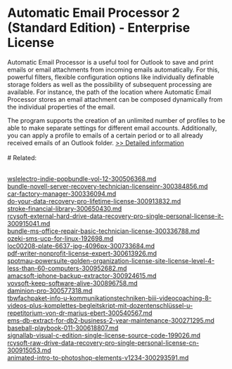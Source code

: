 # Automatic Email Processor 2 (Standard Edition) - Enterprise License
Automatic Email Processor is a useful tool for Outlook to save and print emails or email attachments from incoming emails automatically. For this, powerful filters, flexible configuration options like individually definable storage folders as well as the possibility of subsequent processing are available. For instance, the path of the location where Automatic Email Processor stores an email attachment can be composed dynamically from the individual properties of the email.

The program supports the creation of an unlimited number of profiles to be able to make separate settings for different email accounts. Additionally, you can apply a profile to emails of a certain period or to all already received emails of an Outlook folder.
[>> Detailed information](https://secure.shareit.com/shareit/product.html?productid=300973974&affiliateid=200057808)<br/><br/># Related:

<br />[wslelectro-indie-popbundle-vol-12-300506368.md](https://github.com/downloadplanet/downloadplanet/blob/main/wslelectro-indie-popbundle-vol-12-300506368.md)<br />[bundle-novell-server-recovery-technician-licenseinr-300384856.md](https://github.com/downloadplanet/downloadplanet/blob/main/bundle-novell-server-recovery-technician-licenseinr-300384856.md)<br />[car-factory-manager-300336094.md](https://github.com/downloadplanet/downloadplanet/blob/main/car-factory-manager-300336094.md)<br />[do-your-data-recovery-pro-lifetime-license-300913832.md](https://github.com/downloadplanet/downloadplanet/blob/main/do-your-data-recovery-pro-lifetime-license-300913832.md)<br />[stroke-financial-library-300650430.md](https://github.com/downloadplanet/downloadplanet/blob/main/stroke-financial-library-300650430.md)<br />[rcysoft-external-hard-drive-data-recovery-pro-single-personal-license-it-300915041.md](https://github.com/downloadplanet/downloadplanet/blob/main/rcysoft-external-hard-drive-data-recovery-pro-single-personal-license-it-300915041.md)<br />[bundle-ms-office-repair-basic-technician-license-300336788.md](https://github.com/downloadplanet/downloadplanet/blob/main/bundle-ms-office-repair-basic-technician-license-300336788.md)<br />[ozeki-sms-ucp-for-linux-192698.md](https://github.com/downloadplanet/downloadplanet/blob/main/ozeki-sms-ucp-for-linux-192698.md)<br />[loc00208-plate-6637-jpg-4096px-300733684.md](https://github.com/downloadplanet/downloadplanet/blob/main/loc00208-plate-6637-jpg-4096px-300733684.md)<br />[pdf-writer-nonprofit-license-expert-300613926.md](https://github.com/downloadplanet/downloadplanet/blob/main/pdf-writer-nonprofit-license-expert-300613926.md)<br />[spotmau-powersuite-golden-organization-license-site-license-level-4-less-than-60-computers-300952682.md](https://github.com/downloadplanet/downloadplanet/blob/main/spotmau-powersuite-golden-organization-license-site-license-level-4-less-than-60-computers-300952682.md)<br />[amacsoft-iphone-backup-extractor-300924615.md](https://github.com/downloadplanet/downloadplanet/blob/main/amacsoft-iphone-backup-extractor-300924615.md)<br />[vovsoft-keep-software-alive-300896758.md](https://github.com/downloadplanet/downloadplanet/blob/main/vovsoft-keep-software-alive-300896758.md)<br />[daminion-pro-300577318.md](https://github.com/downloadplanet/downloadplanet/blob/main/daminion-pro-300577318.md)<br />[tbwfachpaket-info-u-kommunikationstechniken-biii-videocoaching-8-videos-plus-komplettes-begleitskript-mit-dozentenschlüssel-u-repetitorium-von-dr-marius-ebert-300540567.md](https://github.com/downloadplanet/downloadplanet/blob/main/tbwfachpaket-info-u-kommunikationstechniken-biii-videocoaching-8-videos-plus-komplettes-begleitskript-mit-dozentenschlüssel-u-repetitorium-von-dr-marius-ebert-300540567.md)<br />[ems-db-extract-for-db2-business-2-year-maintenance-300271295.md](https://github.com/downloadplanet/downloadplanet/blob/main/ems-db-extract-for-db2-business-2-year-maintenance-300271295.md)<br />[baseball-playbook-011-300618807.md](https://github.com/downloadplanet/downloadplanet/blob/main/baseball-playbook-011-300618807.md)<br />[signallab-visual-c-edition-single-license-source-code-199026.md](https://github.com/downloadplanet/downloadplanet/blob/main/signallab-visual-c-edition-single-license-source-code-199026.md)<br />[rcysoft-raw-drive-data-recovery-pro-single-personal-license-cn-300915053.md](https://github.com/downloadplanet/downloadplanet/blob/main/rcysoft-raw-drive-data-recovery-pro-single-personal-license-cn-300915053.md)<br />[animated-intro-to-photoshop-elements-v1234-300293591.md](https://github.com/downloadplanet/downloadplanet/blob/main/animated-intro-to-photoshop-elements-v1234-300293591.md)
